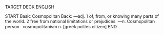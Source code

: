 TARGET DECK
ENGLISH

START
Basic
Cosmopolitan
Back: —adj. 1 of, from, or knowing many parts of the world. 2 free from national limitations or prejudices. —n. Cosmopolitan person.  cosmopolitanism n. [greek polites citizen]
END
